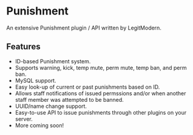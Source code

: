 
# Punishment
An extensive Punishment plugin / API written by LegitModern.

## Features
* ID-based Punishment system.
* Supports warning, kick, temp mute, perm mute, temp ban, and perm ban.
* MySQL support.
* Easy look-up of current or past punishments based on ID.
* Allows staff notifications of issued permssions and/or when another staff member was attempted to be banned.
* UUID/name change support.
* Easy-to-use API to issue punishments through other plugins on your server.
* More coming soon!
